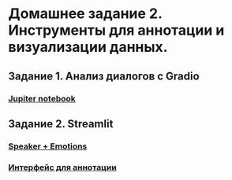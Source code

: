 # Домашнее задание 2. Инструменты для аннотации и визуализации данных.

## Задание 1. Анализ диалогов с Gradio
### [Jupiter notebook](https://github.com/kikikita/conv_AI_app_dev/blob/hw2/Part%201/HW2.ipynb)
## Задание 2. Streamlit
### [Speaker + Emotions](https://github.com/kikikita/conv_AI_app_dev/tree/hw1)
### [Интерфейс для аннотации](https://github.com/kikikita/conv_AI_app_dev/tree/hw1)
